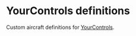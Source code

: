 # YourControls definitions
Custom aircraft definitions for [YourControls](https://github.com/Sequal32/yourcontrols).

